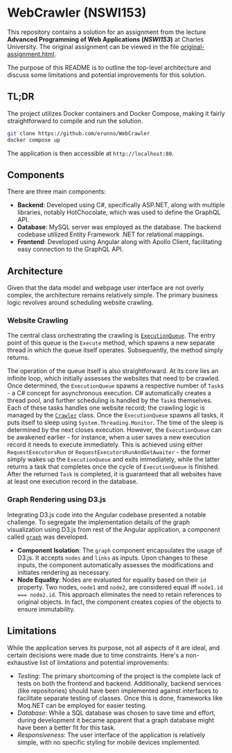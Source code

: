 # WebCrawler (NSWI153)

This repository contains a solution for an assignment from the lecture **Advanced Programming of Web Applications (*NSWI153*)** at Charles University. The original assignment can be viewed in the file [original-assignment.html](./original-assignment.html).

The purpose of this README is to outline the top-level architecture and discuss some limitations and potential improvements for this solution.

## TL;DR

The project utilizes Docker containers and Docker Compose, making it fairly straightforward to compile and run the solution.

```bash 
git clone https://github.com/erunno/WebCrawler
docker compose up
```

The application is then accessible at `http://localhost:80`.

## Components

There are three main components:

- **Backend**: Developed using C#, specifically ASP.NET, along with multiple libraries, notably HotChocolate, which was used to define the GraphQL API.
- **Database**: MySQL server was employed as the database. The backend codebase utilized Entity Framework .NET for relational mappings.
- **Frontend**: Developed using Angular along with Apollo Client, facilitating easy connection to the GraphQL API.

## Architecture

Given that the data model and webpage user interface are not overly complex, the architecture remains relatively simple. The primary business logic revolves around scheduling website crawling.

### Website Crawling

The central class orchestrating the crawling is [`ExecutionQueue`](./WebCrawler/BusinessLogic/Crawling/ExecutionQueue.cs). The entry point of this queue is the `Execute` method, which spawns a new separate thread in which the queue itself operates. Subsequently, the method simply returns.

The operation of the queue itself is also straightforward. At its core lies an infinite loop, which initially assesses the websites that need to be crawled. Once determined, the `ExecutionQueue` spawns a respective number of `Task`s - a C# concept for asynchronous execution. C# automatically creates a thread pool, and further scheduling is handled by the `Task`s themselves. Each of these tasks handles one website record; the crawling logic is managed by the [`Crawler`](./WebCrawler/BusinessLogic/Crawling/Crawler.cs) class. Once the `ExecutionQueue` spawns all tasks, it puts itself to sleep using `System.Threading.Monitor`. The time of the sleep is determined by the next closes execution. However, the `ExecutionQueue` can be awakened earlier - for instance, when a user saves a new execution record it needs to execute immediately. This is achieved using either `RequestExecutorsRun` or `RequestExecutorsRunAndGetAwaiter` - the former simply wakes up the `ExecutionQueue` and exits immediately, while the latter returns a task that completes once the cycle of `ExecutionQueue` is finished. After the returned `Task` is completed, it is guaranteed that all websites have at least one execution record in the database.

### Graph Rendering using D3.js

Integrating D3.js code into the Angular codebase presented a notable challenge. To segregate the implementation details of the graph visualization using D3.js from rest of the Angular application, a component called [`graph`](./Frontend/web-crawler/src/app/components/graph/) was developed.

- **Component Isolation**: The `graph` component encapsulates the usage of D3.js. It accepts `nodes` and `links` as inputs. Upon changes to these inputs, the component automatically assesses the modifications and initiates rendering as necessary.
- **Node Equality**: Nodes are evaluated for equality based on their `id` property. Two nodes, `node1` and `node2`, are considered equal iff `node1.id === node2.id`. This approach eliminates the need to retain references to original objects. In fact, the component creates copies of the objects to ensure immutability.

## Limitations

While the application serves its purpose, not all aspects of it are ideal, and certain decisions were made due to time constraints. Here's a non-exhaustive list of limitations and potential improvements:

- *Testing*: The primary shortcoming of the project is the complete lack of tests on both the frontend and backend. Additionally, backend services (like repositories) should have been implemented against interfaces to facilitate separate testing of classes. Once this is done, frameworks like Moq.NET can be employed for easier testing.
- *Database*: While a SQL database was chosen to save time and effort, during development it became apparent that a graph database might have been a better fit for this task.
- *Responsiveness*: The user interface of the application is relatively simple, with no specific styling for mobile devices implemented.
